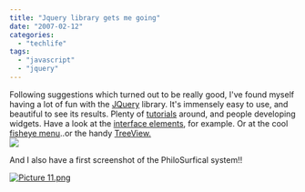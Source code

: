 ```yaml
---
title: "Jquery library gets me going"
date: "2007-02-12"
categories: 
  - "techlife"
tags: 
  - "javascript"
  - "jquery"
---
```


Following suggestions which turned out to be really good, I've found myself having a lot of fun with the [JQuery](http://jquery.com/) library. It's immensely easy to use, and beautiful to see its results. Plenty of [tutorials](http://docs.jquery.com/Tutorials) around, and people developing widgets. Have a look at the [interface elements](http://interface.eyecon.ro/demos), for example. Or at the cool [fisheye menu](http://interface.eyecon.ro/docs/fisheye)..or the handy [TreeView.](http://bassistance.de/jquery-plugins/jquery-plugin-treeview/)  
![](/media/static/blog_img/jquery.jpg)

And I also have a first screenshot of the PhiloSurfical system!!

[![Picture 11.png](/media/static/blog_img/Picture%2011.png)](http://people.kmi.open.ac.uk/mikele/blog/wp-content/uploads/2007/02/Picture%2011.png "Picture 11.png")
